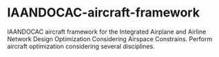 # IAANDOCAC-aircraft-framework
IAANDOCAC aircraft framework for the Integrated Airplane and Airline Network Design Optimization Considering Airspace Constrains. Perform aircraft optimization considering several disciplines.
